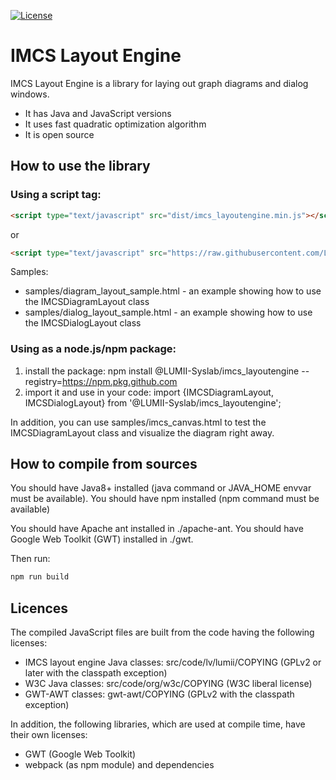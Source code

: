 [![License](https://img.shields.io/badge/-GPLv2%20w%2FClasspath%20exception%20%26%26%20W3C-brightgreen)](https://raw.githubusercontent.com/LUMII-Syslab/imcs_layoutengine/master/imcs_layoutengine.COPYING)

# IMCS Layout Engine
IMCS Layout Engine is a library for laying out graph diagrams and dialog windows.

- It has Java and JavaScript versions
- It uses fast quadratic optimization algorithm
- It is open source

## How to use the library

### Using a script tag:
```html
<script type="text/javascript" src="dist/imcs_layoutengine.min.js"></script>
```
or
```html
<script type="text/javascript" src="https://raw.githubusercontent.com/LUMII-Syslab/imcs_layoutengine/master/dist/imcs_layoutengine.min.js"></script>
```

Samples:
* samples/diagram_layout_sample.html - an example showing how to use the IMCSDiagramLayout class
* samples/dialog_layout_sample.html - an example showing how to use the IMCSDialogLayout class

### Using as a node.js/npm package:
  1) install the package:
     npm install @LUMII-Syslab/imcs_layoutengine --registry=https://npm.pkg.github.com
  2) import it and use in your code:
     import {IMCSDiagramLayout, IMCSDialogLayout} from '@LUMII-Syslab/imcs_layoutengine';

In addition, you can use samples/imcs_canvas.html to test the IMCSDiagramLayout class and
visualize the diagram right away.

## How to compile from sources
You should have Java8+ installed (java command or JAVA_HOME envvar must be available).
You should have npm installed (npm command must be available)

You should have Apache ant installed in ./apache-ant.
You should have Google Web Toolkit (GWT) installed in ./gwt.

Then run:
```bash
npm run build
```

## Licences
The compiled JavaScript files are built from the code having
the following licenses:
* IMCS layout engine Java classes: src/code/lv/lumii/COPYING (GPLv2 or later with the classpath exception)
* W3C Java classes: src/code/org/w3c/COPYING (W3C liberal license)
* GWT-AWT classes: gwt-awt/COPYING  (GPLv2 with the classpath exception)

In addition, the following libraries, which are used at compile time, have their own licenses:
* GWT (Google Web Toolkit)
* webpack (as npm module) and dependencies
